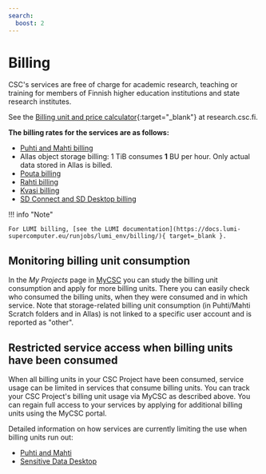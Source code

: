 ```yaml
---
search:
  boost: 2
---
```


# Billing

CSC's services are free of charge for academic research, teaching or training
for members of Finnish higher education institutions and state research institutes.

See the [Billing unit and price calculator](https://research.csc.fi/billing-units#buc){:target="_blank"}
at research.csc.fi.

**The billing rates for the services are as follows:**

* [Puhti and Mahti billing](../computing/hpc-billing.md)
* Allas object storage billing:  1 TiB consumes **1** BU per hour. Only actual
   data stored in Allas is billed.
* [Pouta billing](../cloud/pouta/accounting.md)
* [Rahti billing](../cloud/rahti/billing.md)
* [Kvasi billing](../computing/quantum-computing/kvasi/kvasi-billing.md)
* [SD Connect and SD Desktop billing](../data/sensitive-data/sd-access.md#default-storage-space-and-billing-units-consumption)



!!! info "Note"

    For LUMI billing, [see the LUMI documentation](https://docs.lumi-supercomputer.eu/runjobs/lumi_env/billing/){ target=_blank }.

## Monitoring billing unit consumption

In the _My Projects_ page in [MyCSC](https://my.csc.fi) you can study the
billing unit consumption and apply for more billing units. There you can easily
check who consumed the billing units, when they were consumed and in which
service. Note that storage-related billing unit consumption (in Puhti/Mahti Scratch folders and in
Allas) is not linked to a specific user account and is reported as "other".



## Restricted service access when billing units have been consumed

When all billing units in your CSC Project have been consumed, service usage can be limited in services that consume billing units. You can track your CSC Project's billing unit usage via MyCSC as described above. You can regain full access to your services by applying for additional billing units using the MyCSC portal.

Detailed information on how services are currently limiting the use when billing units run out:

* [Puhti and Mahti](../computing/usage-policy.md#running-out-of-billing-units)
* [Sensitive Data Desktop](../data/sensitive-data/sd-access/#service-usage-restrictions-when-billing-units-have-been-consumed)








